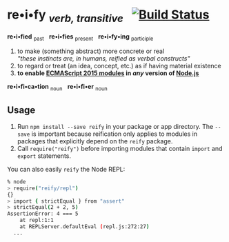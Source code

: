 # re•i•fy <sub>_verb, transitive_</sub> &nbsp; [![Build Status](https://travis-ci.org/benjamn/reify.svg?branch=master)](https://travis-ci.org/benjamn/reify)

**re•i•fied** <sub>past</sub> &nbsp; **re•i•fies** <sub>present</sub> &nbsp; **re•i•fy•ing** <sub>participle</sub>

1. to make (something abstract) more concrete or real<br>
   _"these instincts are, in humans, reified as verbal constructs"_
2. to regard or treat (an idea, concept, etc.) as if having material existence
3. **to enable [ECMAScript 2015 modules](http://www.2ality.com/2014/09/es6-modules-final.html) in *any* version of [Node.js](https://nodejs.org)**

**re•i•fi•ca•tion** <sub>noun</sub> &nbsp; **re•i•fi•er** <sub>noun</sub>

Usage
---

1. Run `npm install --save reify` in your package or app directory. The
   `--save` is important because reification only applies to modules in
   packages that explicitly depend on the `reify` package.
2. Call `require("reify")` before importing modules that contain `import`
   and `export` statements.

You can also easily `reify` the Node REPL:

```sh
% node
> require("reify/repl")
{}
> import { strictEqual } from "assert"
> strictEqual(2 + 2, 5)
AssertionError: 4 === 5
    at repl:1:1
    at REPLServer.defaultEval (repl.js:272:27)
  ...
```
